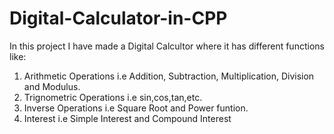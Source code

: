 # Digital-Calculator-in-CPP
In this project I have made a Digital Calcultor where it has different functions like:
1. Arithmetic Operations i.e Addition, Subtraction, Multiplication, Division and Modulus.
2. Trignometric Operations i.e sin,cos,tan,etc.
3. Inverse Operations i.e Square Root and Power funtion.
4. Interest i.e Simple Interest and Compound Interest
